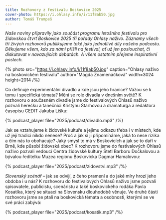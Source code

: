 ```yaml
---
title: Rozhovory z festivalu Boskovice 2025
cover-photo: https://i.ohlasy.info/i/11f8ab50.jpg
author: Tomáš Trumpeš
---
```


*Naše noviny připravily jako součást programu letošního festivalu pro židovskou čtvrť Boskovice 2025 tři pořady Ohlasy naživo. Záznamy všech tří živých rozhovorů publikujeme také jako jednotlivé díly našeho podcastu. Děkujeme všem, kdo za námi přišli na festival, ať už jen poslouchat, či diskutovat v navazujících debatách. A všem ostatním přejeme inspirativní poslech.*

{% photo src="https://i.ohlasy.info/i/11f8ab50.jpg" caption="Ohlasy naživo na boskovickém festivalu" author="Magda Znamenáčková" width=3024 height=2014 /%}

Co definuje experimentální divadlo a kde jsou jeho hranice? Vážou se k tomu i specifická témata? Mění se role divadla v dnešním světě? K rozhovoru o současném divadle jsme do festivalových Ohlasů naživo pozvali herečku a tanečnici Kristýnu Štarhovou a dramaturga a redaktora časopisu CEDIT Jakuba Lišku:

{% podcast_player file="2025/podcast/divadlo.mp3" /%}

Jak se vztahujeme k židovské kultuře a jejímu odkazu třeba i v místech, kde už její tradici nikdo nenese? Proč a jak si ji připomínáme, jaká to nese rizika a čím nás to obohacuje? Jaký smysl to má v Boskovicích a jak se to daří v Brně, kde působí židovská obec? K rozhovoru jsme do festivalových Ohlasů naživo pozvali vedoucí Centra židovské kultury Štetl Barboru Dočkalovou a bývalou ředitelku Muzea regionu Boskovicka Dagmar Hamalovou:

{% podcast_player file="2025/podcast/zidovstvi.mp3" /%}

*Slovenský scénář* – jak se odvíjí, z čeho pramení a do jaké míry hrozí jeho obdoba i u nás? K rozhovoru do festivalových Ohlasů naživo jsme pozvali spisovatele, publicistu, scenáristu a také boskovického rodáka Pavla Kosatíka, který se situaci na Slovensku dlouhodobě věnuje. Ve druhé části rozhovoru jsme se ptali na boskovická témata a osobnosti, kterými se ve své práci zabývá:

{% podcast_player file="2025/podcast/kosatik.mp3" /%}